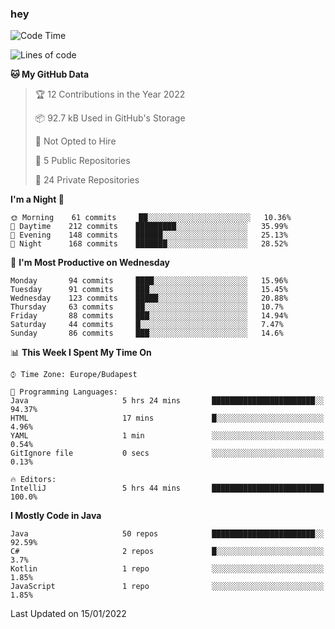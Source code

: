 ### hey

<!--START_SECTION:waka-->
![Code Time](http://img.shields.io/badge/Code%20Time-465%20hrs%2019%20mins-blue)

![Lines of code](https://img.shields.io/badge/From%20Hello%20World%20I%27ve%20Written-442%20Thousand%20lines%20of%20code-blue)

**🐱 My GitHub Data** 

> 🏆 12 Contributions in the Year 2022
 > 
> 📦 92.7 kB Used in GitHub's Storage 
 > 
> 🚫 Not Opted to Hire
 > 
> 📜 5 Public Repositories 
 > 
> 🔑 24 Private Repositories  
 > 
**I'm a Night 🦉** 

```text
🌞 Morning    61 commits     ██░░░░░░░░░░░░░░░░░░░░░░░   10.36% 
🌆 Daytime    212 commits    █████████░░░░░░░░░░░░░░░░   35.99% 
🌃 Evening    148 commits    ██████░░░░░░░░░░░░░░░░░░░   25.13% 
🌙 Night      168 commits    ███████░░░░░░░░░░░░░░░░░░   28.52%

```
📅 **I'm Most Productive on Wednesday** 

```text
Monday       94 commits     ████░░░░░░░░░░░░░░░░░░░░░   15.96% 
Tuesday      91 commits     ███░░░░░░░░░░░░░░░░░░░░░░   15.45% 
Wednesday    123 commits    █████░░░░░░░░░░░░░░░░░░░░   20.88% 
Thursday     63 commits     ██░░░░░░░░░░░░░░░░░░░░░░░   10.7% 
Friday       88 commits     ███░░░░░░░░░░░░░░░░░░░░░░   14.94% 
Saturday     44 commits     █░░░░░░░░░░░░░░░░░░░░░░░░   7.47% 
Sunday       86 commits     ███░░░░░░░░░░░░░░░░░░░░░░   14.6%

```


📊 **This Week I Spent My Time On** 

```text
⌚︎ Time Zone: Europe/Budapest

💬 Programming Languages: 
Java                     5 hrs 24 mins       ███████████████████████░░   94.37% 
HTML                     17 mins             █░░░░░░░░░░░░░░░░░░░░░░░░   4.96% 
YAML                     1 min               ░░░░░░░░░░░░░░░░░░░░░░░░░   0.54% 
GitIgnore file           0 secs              ░░░░░░░░░░░░░░░░░░░░░░░░░   0.13%

🔥 Editors: 
IntelliJ                 5 hrs 44 mins       █████████████████████████   100.0%

```

**I Mostly Code in Java** 

```text
Java                     50 repos            ███████████████████████░░   92.59% 
C#                       2 repos             █░░░░░░░░░░░░░░░░░░░░░░░░   3.7% 
Kotlin                   1 repo              ░░░░░░░░░░░░░░░░░░░░░░░░░   1.85% 
JavaScript               1 repo              ░░░░░░░░░░░░░░░░░░░░░░░░░   1.85%

```



 Last Updated on 15/01/2022
<!--END_SECTION:waka-->

